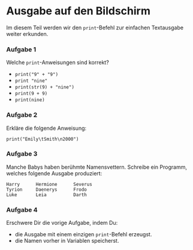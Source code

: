 
# Ausgabe auf den Bildschirm

Im diesem Teil werden wir den `print`-Befehl zur einfachen Textausgabe weiter erkunden.


### Aufgabe 1

Welche `print`-Anweisungen sind korrekt?

* `print("9" + "9")`
* `print "nine"`
* `print(str(9) + "nine")`
* `print(9 + 9)`
* `print(nine)`


### Aufgabe 2

Erkläre die folgende Anweisung:

    print("Emily\tSmith\n2000")

### Aufgabe 3

Manche Babys haben berühmte Namensvettern. Schreibe ein Programm, welches folgende Ausgabe produziert:

    Harry      Hermione      Severus
    Tyrion     Daenerys      Frodo
    Luke       Leia          Darth

### Aufgabe 4

Erschwere Dir die vorige Aufgabe, indem Du:

* die Ausgabe mit einem einzigen `print`-Befehl erzeugst.
* die Namen vorher in Variablen speicherst.
